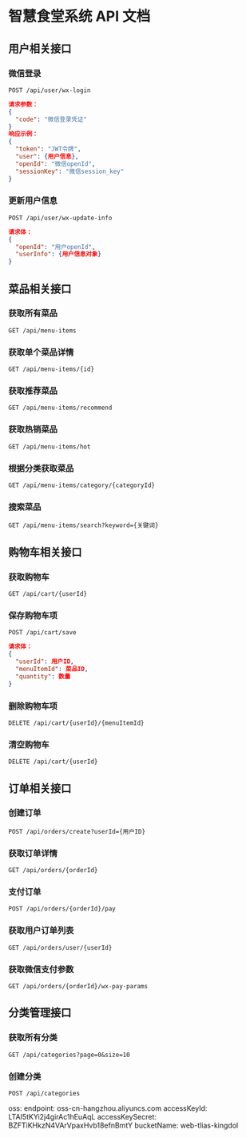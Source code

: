 # 智慧食堂系统 API 文档

## 用户相关接口

### 微信登录
`POST /api/user/wx-login`
```json
请求参数：
{
  "code": "微信登录凭证"
}
响应示例：
{
  "token": "JWT令牌",
  "user": {用户信息},
  "openId": "微信openId",
  "sessionKey": "微信session_key"
}
```

### 更新用户信息
`POST /api/user/wx-update-info`
```json
请求体：
{
  "openId": "用户openId",
  "userInfo": {用户信息对象}
}
```

## 菜品相关接口

### 获取所有菜品
`GET /api/menu-items`

### 获取单个菜品详情
`GET /api/menu-items/{id}`

### 获取推荐菜品
`GET /api/menu-items/recommend`

### 获取热销菜品
`GET /api/menu-items/hot`

### 根据分类获取菜品
`GET /api/menu-items/category/{categoryId}`

### 搜索菜品
`GET /api/menu-items/search?keyword={关键词}`

## 购物车相关接口

### 获取购物车
`GET /api/cart/{userId}`

### 保存购物车项
`POST /api/cart/save`
```json
请求体：
{
  "userId": 用户ID,
  "menuItemId": 菜品ID,
  "quantity": 数量
}
```

### 删除购物车项
`DELETE /api/cart/{userId}/{menuItemId}`

### 清空购物车
`DELETE /api/cart/{userId}`

## 订单相关接口

### 创建订单
`POST /api/orders/create?userId={用户ID}`

### 获取订单详情
`GET /api/orders/{orderId}`

### 支付订单
`POST /api/orders/{orderId}/pay`

### 获取用户订单列表
`GET /api/orders/user/{userId}`

### 获取微信支付参数
`GET /api/orders/{orderId}/wx-pay-params`

## 分类管理接口

### 获取所有分类
`GET /api/categories?page=0&size=10`

### 创建分类
`POST /api/categories`

oss:
endpoint: oss-cn-hangzhou.aliyuncs.com
accessKeyId: LTAI5tKYi2j4girAc1hEuAqL
accessKeySecret: BZFTiKHkzN4VArVpaxHvb18efnBmtY
bucketName: web-tlias-kingdol